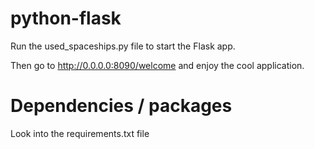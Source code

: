 # python-flask

Run the used_spaceships.py file to start the Flask app.

Then go to http://0.0.0.0:8090/welcome and enjoy the
cool application.

# Dependencies / packages
Look into the requirements.txt file